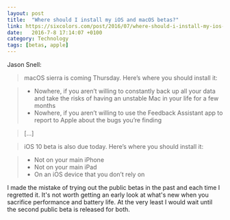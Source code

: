 ```yaml
---
layout: post
title:  "Where should I install my iOS and macOS betas?"
link: https://sixcolors.com/post/2016/07/where-should-i-install-my-ios-and-macos-betas-a-guide/
date:   2016-7-8 17:14:07 +0100
category: Technology
tags: [betas, apple]
---
```


Jason Snell:

>macOS sierra is coming Thursday. Here’s where you should install it:

> * Nowhere, if you aren’t willing to constantly back up all your data and take the risks of having an unstable Mac in your life for a few months
> * Nowhere, if you aren’t willing to use the Feedback Assistant app to report to Apple about the bugs you’re finding

>[...]

>iOS 10 beta is also due today. Here’s where you should install it:

> * Not on your main iPhone
> * Not on your main iPad
> * On an iOS device that you don’t rely on

I made the mistake of trying out the public betas in the past and each time I regretted it. It's not worth getting an early look at what's new when you sacrifice performance and battery life. At the very least I would wait until the second public beta is released for both.